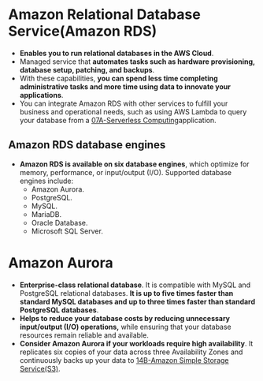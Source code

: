 # Amazon Relational Database Service(Amazon RDS)
- **Enables you to run relational databases in the AWS Cloud**.
- Managed service that **automates tasks such as hardware provisioning, database setup, patching, and backups**. 
- With these capabilities, **you can spend less time completing administrative tasks and more time using data to innovate your applications**. 
- You can integrate Amazon RDS with other services to fulfill your business and operational needs, such as using AWS Lambda to query your database from a [07A-Serverless Computing](../Module%202%20-%20Compute%20in%20the%20Cloud/07A-Serverless%20Computing.md)application.

## Amazon RDS database engines
- **Amazon RDS is available on six database engines**, which optimize for memory, performance, or input/output (I/O). Supported database engines include:
	- Amazon Aurora.
	- PostgreSQL.
	- MySQL.
	- MariaDB.
	- Oracle Database.
	- Microsoft SQL Server.

# Amazon Aurora
- **Enterprise-class relational database**. It is compatible with MySQL and PostgreSQL relational databases. **It is up to five times faster than standard MySQL databases and up to three times faster than standard PostgreSQL databases**.
- **Helps to reduce your database costs by reducing unnecessary input/output (I/O) operations,** while ensuring that your database resources remain reliable and available.
- **Consider Amazon Aurora if your workloads require high availability**. It replicates six copies of your data across three Availability Zones and continuously backs up your data to [14B-Amazon Simple Storage Service(S3)](14B-Amazon%20Simple%20Storage%20Service(S3).md).
